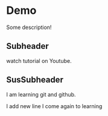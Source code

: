 # Demo


Some description!

## Subheader

watch tutorial on Youtube.

## SusSubheader

I am learning git and github.

I add new line I come again to learning
